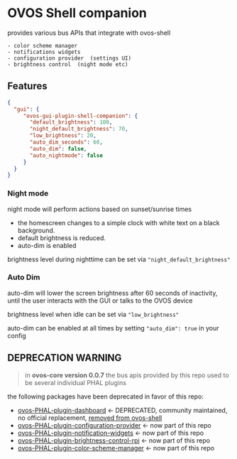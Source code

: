# OVOS Shell companion

provides various bus APIs that integrate with ovos-shell
    
    - color scheme manager
    - notifications widgets
    - configuration provider  (settings UI)
    - brightness control  (night mode etc)
    

## Features

```json
{
  "gui": {
     "ovos-gui-plugin-shell-companion": {
       "default_brightness": 100,
       "night_default_brightness": 70,
       "low_brightness": 20,
       "auto_dim_seconds": 60,
       "auto_dim": false,
       "auto_nightmode": false
     }
  }
}
```


### Night mode

night mode will perform actions based on sunset/sunrise times

- the homescreen changes to a simple clock with white text on a black background.
- default brightness is reduced.
- auto-dim is enabled

brightness level during nighttime can be set via `"night_default_brightness"`

### Auto Dim

auto-dim will lower the screen brightness after 60 seconds of inactivity, until the user interacts with the GUI or talks to the OVOS device

brightness level when idle can be set via `"low_brightness"`

auto-dim can be enabled at all times by setting `"auto_dim": true` in your config


## DEPRECATION WARNING

> in **ovos-core version 0.0.7** the bus apis provided by this repo used to be several individual PHAL plugins

the following packages have been deprecated in favor of this repo:
- [ovos-PHAL-plugin-dashboard](https://github.com/OpenVoiceOS/ovos-PHAL-plugin-dashboard) <- DEPRECATED, community maintained, no official replacement, [removed from ovos-shell](https://github.com/OpenVoiceOS/ovos-gui/pull/10)
- [ovos-PHAL-plugin-configuration-provider](https://github.com/OpenVoiceOS/ovos-PHAL-plugin-configuration-provider) <- now part of this repo
- [ovos-PHAL-plugin-notification-widgets](https://github.com/OpenVoiceOS/ovos-PHAL-plugin-notification-widgets) <- now part of this repo
- [ovos-PHAL-plugin-brightness-control-rpi](https://github.com/OpenVoiceOS/ovos-PHAL-plugin-brightness-control-rpi) <- now part of this repo
- [ovos-PHAL-plugin-color-scheme-manager](https://github.com/OpenVoiceOS/ovos-PHAL-plugin-color-scheme-manager) <- now part of this repo
